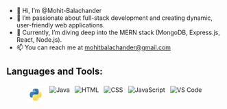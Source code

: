 - 👋 Hi, I’m @Mohit-Balachander
- 👀 I’m passionate about full-stack development and creating dynamic, user-friendly web applications.
- 🌱 Currently, I’m diving deep into the MERN stack (MongoDB, Express.js, React, Node.js).
- 📫 You can reach me at mohitbalachander@gmail.com

<!---
Mohit-Balachander/Mohit-Balachander is a ✨ special ✨ repository because its `README.md` (this file) appears on your GitHub profile.
You can click the Preview link to take a look at your changes.
--->
## Languages and Tools:

<p align="center">
  <!-- Python -->
  <img src="https://raw.githubusercontent.com/github/explore/80688e429a7d4ef2fca1e82350fe8e3517d3494d/topics/python/python.png" alt="Python" height="40" style="vertical-align:top; margin:4px">
  
  <!-- Java -->
  <img src="https://img.icons8.com/color/452/java-coffee-cup-logo.png" alt="Java" height="40" style="vertical-align:top; margin:4px">
  
  <!-- HTML -->
  <img src="https://www.w3.org/html/logo/downloads/HTML5_Badge_512.png" alt="HTML" height="40" style="vertical-align:top; margin:4px">
  
  <!-- CSS -->
  <img src="https://upload.wikimedia.org/wikipedia/commons/thumb/3/3d/CSS.3.svg/730px-CSS.3.svg.png" alt="CSS" height="40" style="vertical-align:top; margin:4px">
  
  <!-- JavaScript -->
  <img src="https://upload.wikimedia.org/wikipedia/commons/6/6a/JavaScript-logo.png" alt="JavaScript" height="40" style="vertical-align:top; margin:4px">
  
  <!-- Visual Studio Code -->
  <img src="https://upload.wikimedia.org/wikipedia/commons/thumb/9/9a/Visual_Studio_Code_1.35_icon.svg/1024px-Visual_Studio_Code_1.35_icon.svg.png" alt="VS Code" height="40" style="vertical-align:top; margin:4px">
</p>
